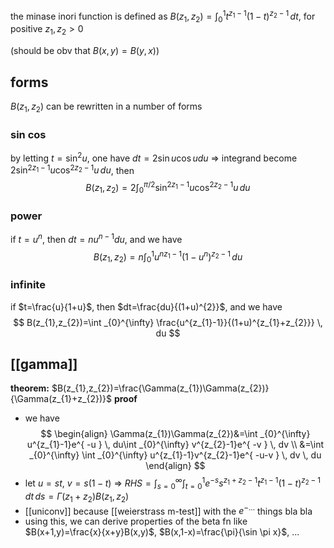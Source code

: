 the minase inori function is defined as $B(z_{1},z_{2})=\int _{0}^{1} t^{z_{1}-1}(1-t)^{z_{2}-1} \, dt$, for positive $z_{1},z_{2}>0$

(should be obv that $B(x,y)=B(y,x)$)

## forms
$B(z_{1},z_{2})$ can be rewritten in a number of forms
### sin cos
by letting $t=\sin ^{2} u$, one have $dt=2\sin u\cos udu$ => integrand become $2\sin ^{2z_{1}-1}u\cos ^{2z_{2}-1}u\,du$, then
$$
	B(z_{1},z_{2})= 2\int _{0}^{\pi/2} \sin ^{2z_{1}-1}u\cos ^{2z_{2}-1}u \, du 
$$

### power
if $t=u^{n}$, then $dt=nu^{n-1}du$, and we have
$$
B(z_{1},z_{2})=n\int _{0}^{1} u^{nz_{1}-1}(1-u^{n})^{z_{2}-1} \, du 
$$
### infinite
if $t=\frac{u}{1+u}$, then $dt=\frac{du}{(1+u)^{2}}$, and we have
$$
B(z_{1},z_{2})=\int _{0}^{\infty} \frac{u^{z_{1}-1}}{(1+u)^{z_{1}+z_{2}}} \, du 
$$

## [[gamma]]
**theorem:** $B(z_{1},z_{2})=\frac{\Gamma(z_{1})\Gamma(z_{2})}{\Gamma(z_{1}+z_{2})}$
**proof**
- we have $$
\begin{align}
\Gamma(z_{1})\Gamma(z_{2})&=\int _{0}^{\infty} u^{z_{1}-1}e^{ -u } \, du\int _{0}^{\infty} v^{z_{2}-1}e^{ -v } \, dv \\
&=\int _{0}^{\infty} \int _{0}^{\infty} u^{z_{1}-1}v^{z_{2}-1}e^{ -u-v } \, dv \, du 
\end{align}
$$
- let $u=st$, $v=s(1-t)$ => $RHS=\int _{s=0}^{\infty} \int _{t=0}^{1} e^{ -s } s^{z_{1}+z_{2}-1}t^{z_{1}-1}(1-t)^{z_{2}-1} \, dt \, ds$$=\Gamma(z_{1}+z_{2})B(z_{1},z_{2})$
- [[uniconv]] because [[weierstrass m-test]] with the $e^{ -\dots }$ things bla bla
- using this, we can derive properties of the beta fn like $B(x+1,y)=\frac{x}{x+y}B(x,y)$, $B(x,1-x)=\frac{\pi}{\sin \pi x}$, ...